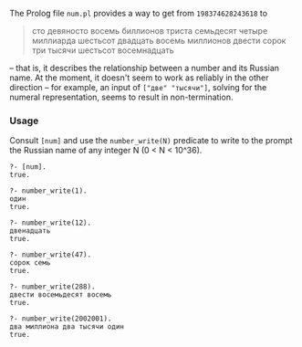 The Prolog file `num.pl` provides a way to get from
`198374628243618` to

> сто девяносто восемь биллионов триста семьдесят четыре миллиарда
> шестьсот двадцать восемь миллионов двести сорок три тысячи
> шестьсот восемнадцать

– that is, it describes the relationship between a number and its
Russian name. At the moment, it doesn't seem to work as reliably
in the other direction – for example, an input of `["две"
"тысячи"]`, solving for the numeral representation, seems to
result in non-termination.

### Usage

Consult `[num]` and use the `number_write(N)` predicate to write
to the prompt the Russian name of any integer N (0 < N < 10^36).

    ?- [num].
    true.
    
    ?- number_write(1).
    один 
    true.
    
    ?- number_write(12).
    двенадцать 
    true.
    
    ?- number_write(47).
    сорок семь 
    true.
    
    ?- number_write(288).
    двести восемьдесят восемь 
    true.
    
    ?- number_write(2002001).
    два миллиона два тысячи один 
    true.
